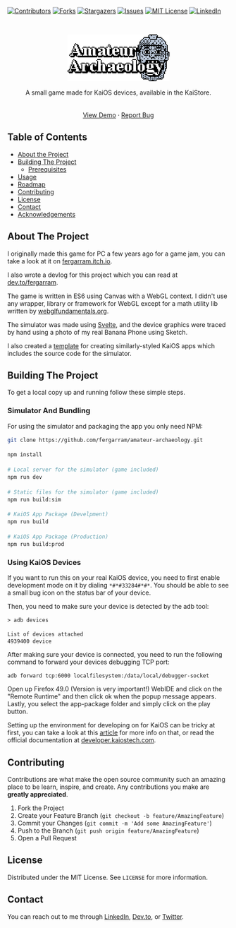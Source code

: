 <!-- PROJECT SHIELDS -->
[![Contributors][contributors-shield]][contributors-url]
[![Forks][forks-shield]][forks-url]
[![Stargazers][stars-shield]][stars-url]
[![Issues][issues-shield]][issues-url]
[![MIT License][license-shield]][license-url]
[![LinkedIn][linkedin-shield]][linkedin-url]



<!-- PROJECT LOGO -->
<br />
<p align="center">
  <a href="https://github.com/fergarram/amateur-archaeology">
    <img src="app-core/assets/title.png" alt="Amateur Archaeology Logo" width="232px" style="image-rendering: pixelated;">
  </a>

  <p align="center">
    A small game made for KaiOS devices, available in the KaiStore.
    <br />
    <br />
    <br />
    <a href="https://fernando.works/amateur-archaeology">View Demo</a>
    ·
    <a href="https://github.com/fergarram/amateur-archaeology/issues">Report Bug</a>
  </p>
</p>



<!-- TABLE OF CONTENTS -->
## Table of Contents

* [About the Project](#about-the-project)
* [Building The Project](#building-the-project)
  * [Prerequisites](#prerequisites)
* [Usage](#usage)
* [Roadmap](#roadmap)
* [Contributing](#contributing)
* [License](#license)
* [Contact](#contact)
* [Acknowledgements](#acknowledgements)



<!-- ABOUT THE PROJECT -->
## About The Project

I originally made this game for PC a few years ago for a game jam, you can take a look at it on [fergarram.itch.io](https://fergarram.itch.io/amateur-archaeology-iii).

I also wrote a devlog for this project which you can read at [dev.to/fergarram](dev.to/fergarram).

The game is written in ES6 using Canvas with a WebGL context. I didn't use any wrapper, library or framework for WebGL except for a math utility lib written by [webglfundamentals.org](https://webglfundamentals.org/).

The simulator was made using [Svelte](svelte.dev), and the device graphics were traced by hand using a photo of my real Banana Phone using Sketch.

I also created a [template](https://github.com/Fergarram/banana-app) for creating similarly-styled KaiOS apps which includes the source code for the simulator.

<!-- GETTING STARTED -->
## Building The Project

To get a local copy up and running follow these simple steps.

### Simulator And Bundling
For using the simulator and packaging the app you only need NPM:

```sh
git clone https://github.com/fergarram/amateur-archaeology.git

npm install

# Local server for the simulator (game included)
npm run dev

# Static files for the simulator (game included)
npm run build:sim

# KaiOS App Package (Develpment)
npm run build

# KaiOS App Package (Production)
npm run build:prod
```

### Using KaiOS Devices

If you want to run this on your real KaiOS device, you need to first enable development mode on it by dialing `*#*#33284#*#*`. You should be able to see a small bug icon on the status bar of your device.

Then, you need to make sure your device is detected by the adb tool:
```
> adb devices

List of devices attached
4939400 device
```

After making sure your device is connected, you need to run the following command to forward your devices debugging TCP port:
```
adb forward tcp:6000 localfilesystem:/data/local/debugger-socket
```

Open up Firefox 49.0 (Version is very important!) WebIDE and click on the "Remote Runtime" and then click ok when the popup message appears. Lastly, you select the app-package folder and simply click on the play button.

Setting up the environment for developing on for KaiOS can be tricky at first, you can take a look at this [article](https://nolanlawson.com/2019/09/22/the-joy-and-challenge-of-developing-for-kaios/) for more info on that, or read the official documentation at [developer.kaiostech.com](https://developer.kaiostech.com/).


<!-- CONTRIBUTING -->
## Contributing

Contributions are what make the open source community such an amazing place to be learn, inspire, and create. Any contributions you make are **greatly appreciated**.

1. Fork the Project
2. Create your Feature Branch (`git checkout -b feature/AmazingFeature`)
3. Commit your Changes (`git commit -m 'Add some AmazingFeature'`)
4. Push to the Branch (`git push origin feature/AmazingFeature`)
5. Open a Pull Request



<!-- LICENSE -->
## License

Distributed under the MIT License. See `LICENSE` for more information.



<!-- CONTACT -->
## Contact

You can reach out to me through [LinkedIn](https://linkedin.com/in/fergarram), [Dev.to](dev.to/fergarram), or [Twitter](https://twitter.com/_fergarram_).


<!-- MARKDOWN LINKS & IMAGES -->
<!-- https://www.markdownguide.org/basic-syntax/#reference-style-links -->
[contributors-shield]: https://img.shields.io/github/contributors/fergarram/amateur-archaeology.svg?style=flat-square
[contributors-url]: https://github.com/fergarram/amateur-archaeology/graphs/contributors
[forks-shield]: https://img.shields.io/github/forks/fergarram/amateur-archaeology.svg?style=flat-square
[forks-url]: https://github.com/fergarram/amateur-archaeology/network/members
[stars-shield]: https://img.shields.io/github/stars/fergarram/amateur-archaeology.svg?style=flat-square
[stars-url]: https://github.com/fergarram/amateur-archaeology/stargazers
[issues-shield]: https://img.shields.io/github/issues/fergarram/amateur-archaeology.svg?style=flat-square
[issues-url]: https://github.com/fergarram/amateur-archaeology/issues
[license-shield]: https://img.shields.io/github/license/fergarram/amateur-archaeology.svg?style=flat-square
[license-url]: https://github.com/fergarram/amateur-archaeology/blob/master/LICENSE.txt
[linkedin-shield]: https://img.shields.io/badge/-LinkedIn-black.svg?style=flat-square&logo=linkedin&colorB=555
[linkedin-url]: https://linkedin.com/in/fergarram
